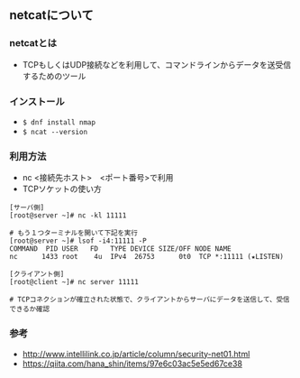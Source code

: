 ## netcatについて

### netcatとは
- TCPもしくはUDP接続などを利用して、コマンドラインからデータを送受信するためのツール

### インストール
- `$ dnf install nmap`
- `$ ncat --version`

### 利用方法
- nc <接続先ホスト>　<ポート番号>で利用
- TCPソケットの使い方
```
[サーバ側]
[root@server ~]# nc -kl 11111

# もう１つターミナルを開いて下記を実行
[root@server ~]# lsof -i4:11111 -P
COMMAND  PID USER   FD   TYPE DEVICE SIZE/OFF NODE NAME
nc      1433 root    4u  IPv4  26753      0t0  TCP *:11111 (★LISTEN)

[クライアント側]
[root@client ~]# nc server 11111

# TCPコネクションが確立された状態で、クライアントからサーバにデータを送信して、受信できるか確認
```

### 参考
- http://www.intellilink.co.jp/article/column/security-net01.html
- https://qiita.com/hana_shin/items/97e6c03ac5e5ed67ce38
